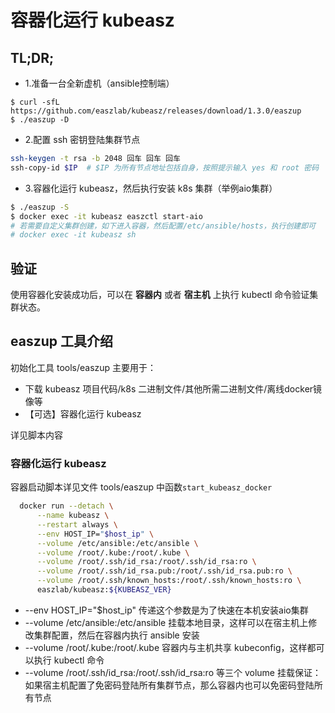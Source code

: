 # 容器化运行 kubeasz

## TL;DR;

- 1.准备一台全新虚机（ansible控制端）
```
$ curl -sfL https://github.com/easzlab/kubeasz/releases/download/1.3.0/easzup
$ ./easzup -D
``` 
- 2.配置 ssh 密钥登陆集群节点
``` bash
ssh-keygen -t rsa -b 2048 回车 回车 回车
ssh-copy-id $IP  # $IP 为所有节点地址包括自身，按照提示输入 yes 和 root 密码
```
- 3.容器化运行 kubeasz，然后执行安装 k8s 集群（举例aio集群）

``` bash
$ ./easzup -S
$ docker exec -it kubeasz easzctl start-aio
# 若需要自定义集群创建，如下进入容器，然后配置/etc/ansible/hosts，执行创建即可
# docker exec -it kubeasz sh
```

## 验证

使用容器化安装成功后，可以在 **容器内** 或者 **宿主机** 上执行 kubectl 命令验证集群状态。

## easzup 工具介绍

初始化工具 tools/easzup 主要用于：

- 下载 kubeasz 项目代码/k8s 二进制文件/其他所需二进制文件/离线docker镜像等
- 【可选】容器化运行 kubeasz

详见脚本内容

### 容器化运行 kubeasz

容器启动脚本详见文件 tools/easzup 中函数`start_kubeasz_docker`

``` bash
  docker run --detach \
      --name kubeasz \
      --restart always \
      --env HOST_IP="$host_ip" \
      --volume /etc/ansible:/etc/ansible \
      --volume /root/.kube:/root/.kube \
      --volume /root/.ssh/id_rsa:/root/.ssh/id_rsa:ro \
      --volume /root/.ssh/id_rsa.pub:/root/.ssh/id_rsa.pub:ro \
      --volume /root/.ssh/known_hosts:/root/.ssh/known_hosts:ro \
      easzlab/kubeasz:${KUBEASZ_VER}
```

- --env HOST_IP="$host_ip" 传递这个参数是为了快速在本机安装aio集群
- --volume /etc/ansible:/etc/ansible 挂载本地目录，这样可以在宿主机上修改集群配置，然后在容器内执行 ansible 安装
- --volume /root/.kube:/root/.kube 容器内与主机共享 kubeconfig，这样都可以执行 kubectl 命令
- --volume /root/.ssh/id_rsa:/root/.ssh/id_rsa:ro 等三个 volume 挂载保证：如果宿主机配置了免密码登陆所有集群节点，那么容器内也可以免密码登陆所有节点

